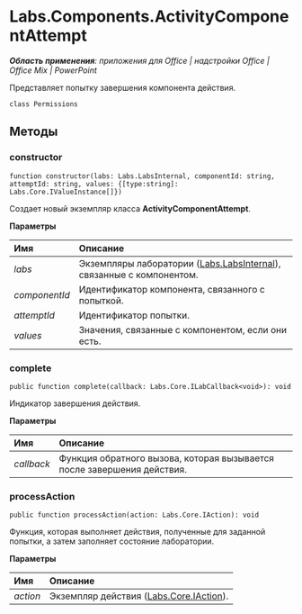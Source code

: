 
# Labs.Components.ActivityComponentAttempt

 _**Область применения**: приложения для Office | надстройки Office | Office Mix | PowerPoint_

Представляет попытку завершения компонента действия.

```
class Permissions
```


## Методы




### constructor

 `function constructor(labs: Labs.LabsInternal, componentId: string, attemptId: string, values: {[type:string]: Labs.Core.IValueInstance[]})`

Создает новый экземпляр класса **ActivityComponentAttempt**.

 **Параметры**


|**Имя**|**Описание**|
|:-----|:-----|
| _labs_|Экземпляры лаборатории ([Labs.LabsInternal](http://msdn.microsoft.com/library/599fb2c4-bb16-4422-84ad-10ed85a14018.aspx)), связанные с компонентом.|
| _componentId_|Идентификатор компонента, связанного с попыткой.|
| _attemptId_|Идентификатор попытки.|
| _values_|Значения, связанные с компонентом, если они есть.|

### complete

 `public function complete(callback: Labs.Core.ILabCallback<void>): void`

Индикатор завершения действия.

 **Параметры**


|**Имя**|**Описание**|
|:-----|:-----|
| _callback_|Функция обратного вызова, которая вызывается после завершения действия.|

### processAction

 `public function processAction(action: Labs.Core.IAction): void`

Функция, которая выполняет действия, полученные для заданной попытки, а затем заполняет состояние лаборатории.

 **Параметры**


|**Имя**|**Описание**|
|:-----|:-----|
| _action_|Экземпляр действия ([Labs.Core.IAction](../../reference/office-mix/labs.core.iaction.md)).|
